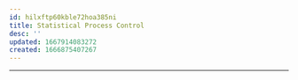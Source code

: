 ```yaml
---
id: hilxftp60kble72hoa385ni
title: Statistical Process Control
desc: ''
updated: 1667914083272
created: 1666875407267
---
```




****